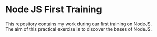 # Node JS First Training

This repository contains my work during our first training on NodeJS.  
The aim of this practical exercise is to discover the bases of NodeJS.
